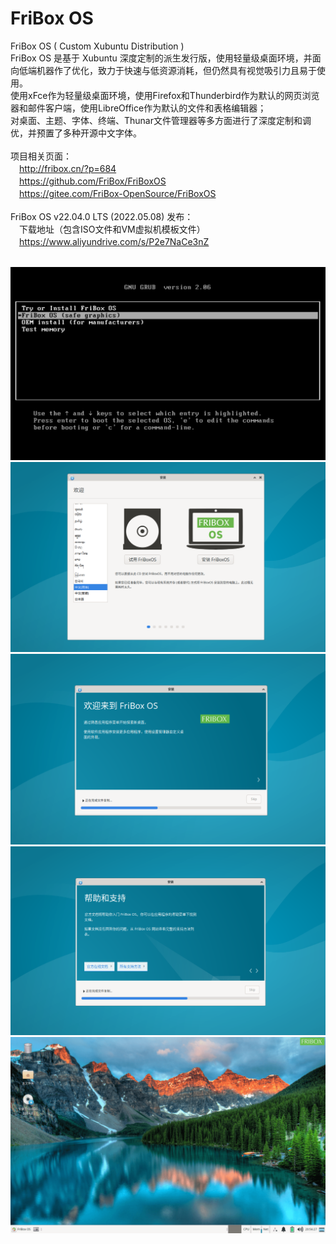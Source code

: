 # FriBox OS
FriBox OS ( Custom Xubuntu Distribution )<br>
FriBox OS 是基于 Xubuntu 深度定制的派生发行版，使用轻量级桌面环境，并面向低端机器作了优化，致力于快速与低资源消耗，但仍然具有视觉吸引力且易于使用。<br>
使用xFce作为轻量级桌面环境，使用Firefox和Thunderbird作为默认的网页浏览器和邮件客户端，使用LibreOffice作为默认的文件和表格编辑器；<br>
对桌面、主题、字体、终端、Thunar文件管理器等多方面进行了深度定制和调优，并预置了多种开源中文字体。<br>
<br>
项目相关页面：<br>
　http://fribox.cn/?p=684<br>
　https://github.com/FriBox/FriBoxOS<br>
　https://gitee.com/FriBox-OpenSource/FriBoxOS<br>
<br>
FriBox OS v22.04.0 LTS (2022.05.08) 发布：<br>
　下载地址（包含ISO文件和VM虚拟机模板文件）<br>
　https://www.aliyundrive.com/s/P2e7NaCe3nZ<br>
<br>

![Image text](FriBoxOS.Boot.png)
![Image text](FriBoxOS.Install1.png)
![Image text](FriBoxOS.Install2.png)
![Image text](FriBoxOS.Install3.png)
![Image text](FriBoxOS.Desktop.png)
